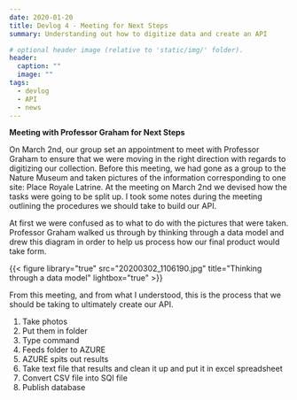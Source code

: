 ```yaml
---
date: 2020-01-20
title: Devlog 4 - Meeting for Next Steps 
summary: Understanding out how to digitize data and create an API

# optional header image (relative to 'static/img/' folder).
header:
  caption: ""
  image: ""
tags:
  - devlog
  - API
  - news
---
```

**Meeting with Professor Graham for Next Steps** 

On March 2nd, our group set an appointment to meet with Professor Graham to ensure that we were moving in the right direction with regards to digitizing our collection. Before this meeting, we had gone as a group to the Nature Museum and taken pictures of the information corresponding to one site: Place Royale Latrine. At the meeting on March 2nd we devised how the tasks were going to be split up. I took some notes during the meeting outlining the procedures we should take to build our API.

At first we were confused as to what to do with the pictures that were taken. Professor Graham walked us through by thinking through a data model and drew this diagram in order to help us process how our final product would take form. 

{{< figure library="true" src="20200302_1106190.jpg" title="Thinking through a data model" lightbox="true" >}}

From this meeting, and from what I understood, this is the process that we should be taking to ultimately create our API.
1. Take photos
2. Put them in folder
3. Type command
4. Feeds folder to AZURE
5. AZURE spits out results
6. Take text file that results and clean it up and put it in excel spreadsheet
7. Convert CSV file into SQI file
8. Publish database 
